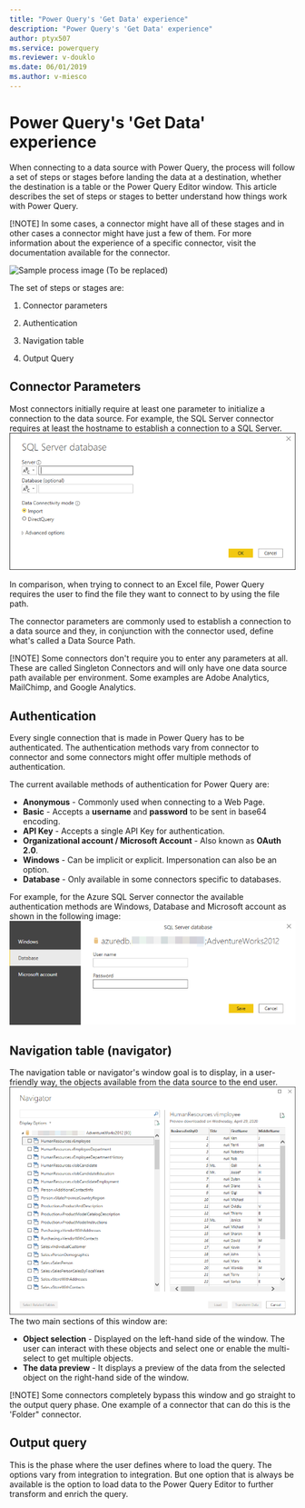 ```yaml
---
title: "Power Query's 'Get Data' experience"
description: "Power Query's 'Get Data' experience"
author: ptyx507
ms.service: powerquery
ms.reviewer: v-douklo
ms.date: 06/01/2019
ms.author: v-miesco
---
```


# Power Query's 'Get Data' experience

When connecting to a data source with Power Query, the process will follow a set of steps or stages before landing the data at a destination, whether the destination is a table or the Power Query Editor window. This article describes the set of steps or stages to better understand how things work with Power Query.

[!NOTE] In some cases, a connector might have all of these stages and in other cases a connector might have just a few of them. For more information about the experience of a specific connector, visit the documentation available for the connector.

![Sample process image (To be replaced)](https://350519-1085912-raikfcquaxqncofqfm.stackpathdns.com/wp-content/uploads/2019/09/092119_1322_TheGetData1-1024x576.png)

The set of steps or stages are:

1.  Connector parameters

2.  Authentication

3.  Navigation table

4.  Output Query

## Connector Parameters

Most connectors initially require at least one parameter to initialize a connection to the data source. For example, the SQL Server connector requires at least the hostname to establish a connection to a SQL Server.
![SQL Server connector parameters](images/me-connector-parameters.png)

In comparison, when trying to connect to an Excel file, Power Query requires the user to find the file they want to connect to by using the file path.

The connector parameters are commonly used to establish a connection to a data source and they, in conjunction with the connector used, define what's called a Data Source Path.

[!NOTE] Some connectors don't require you to enter any parameters at all. These are called Singleton Connectors and will only have one data source path available per environment. Some examples are Adobe Analytics, MailChimp, and Google Analytics.

## Authentication 

Every single connection that is made in Power Query has to be authenticated. The authentication methods vary from connector to connector and some connectors might offer multiple methods of authentication.

The current available methods of authentication for Power Query are:
* **Anonymous** - Commonly used when connecting to a Web Page.
* **Basic** - Accepts a **username** and **password** to be sent in base64 encoding.
* **API Key** - Accepts a single API Key for authentication.
* **Organizational account / Microsoft Account** - Also known as **OAuth 2.0**.
* **Windows** - Can be implicit or explicit. Impersonation can also be an option.
* **Database** - Only available in some connectors specific to databases.

For example, for the Azure SQL Server connector the available authentication methods are Windows, Database and Microsoft account as shown in the following image:
![SQL Server connector authentication methods](images/me-authentication.png)

## Navigation table (navigator)

The navigation table or navigator's window goal is to display, in a user-friendly way, the objects available from the data source to the end user.
![SQL Server connector navigator](images/me-navigator.png)
The two main sections of this window are:
* **Object selection** - Displayed on the left-hand side of the window. The
    user can interact with these objects and select one or enable the
    multi-select to get multiple objects.
* **The data preview** - It displays a preview of the data from the selected
    object on the right-hand side of the window.

[!NOTE] Some connectors completely bypass this window and go straight to the
output query phase. One example of a connector that can do this is the 'Folder"
connector.

## Output query

This is the phase where the user defines where to load the query. The options vary from integration to integration. But one option that is always be available is the option to load data to the Power Query Editor to further transform and enrich the query.
